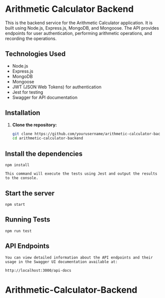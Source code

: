 # Arithmetic Calculator Backend

This is the backend service for the Arithmetic Calculator application. It is built using Node.js, Express.js, MongoDB, and Mongoose. The API provides endpoints for user authentication, performing arithmetic operations, and recording the operations.

## Technologies Used

- Node.js
- Express.js
- MongoDB
- Mongoose
- JWT (JSON Web Tokens) for authentication
- Jest for testing
- Swagger for API documentation

## Installation

1. **Clone the repository:**

   ```bash
   git clone https://github.com/yourusername/arithmetic-calculator-backend.git
   cd arithmetic-calculator-backend


## Install the dependencies
    npm install

    This command will execute the tests using Jest and output the results to the console.


## Start the server

    npm start

## Running Tests
    npm run test

## API Endpoints
    You can view detailed information about the API endpoints and their usage in the Swagger UI documentation available at:

    http://localhost:3000/api-docs

# Arithmetic-Calculator-Backend
